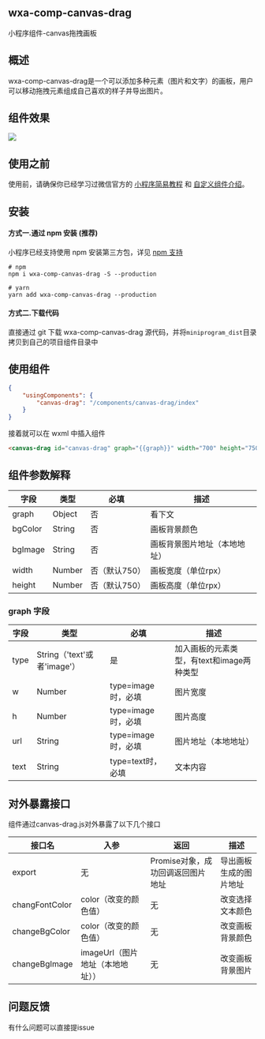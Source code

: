 ## wxa-comp-canvas-drag

小程序组件-canvas拖拽画板

## 概述

wxa-comp-canvas-drag是一个可以添加多种元素（图片和文字）的画板，用户可以移动拖拽元素组成自己喜欢的样子并导出图片。

## 组件效果

![](/Users/simon/project/wx-comp-canvas-drag/demo.gif)

## 使用之前

使用前，请确保你已经学习过微信官方的 [小程序简易教程](https://mp.weixin.qq.com/debug/wxadoc/dev/) 和 [自定义组件介绍](https://developers.weixin.qq.com/miniprogram/dev/framework/custom-component/)。

## 安装

#### 方式一.通过 npm 安装 (推荐)

小程序已经支持使用 npm 安装第三方包，详见 [npm 支持](https://developers.weixin.qq.com/miniprogram/dev/devtools/npm.html?search-key=npm)

```shell
# npm
npm i wxa-comp-canvas-drag -S --production

# yarn
yarn add wxa-comp-canvas-drag --production
```

#### 方式二.下载代码

直接通过 git 下载 wxa-comp-canvas-drag 源代码，并将`miniprogram_dist`目录拷贝到自己的项目组件目录中

## 使用组件

```json
{
    "usingComponents": {
        "canvas-drag": "/components/canvas-drag/index"
    }
}
```

接着就可以在 wxml 中插入组件

```html
<canvas-drag id="canvas-drag" graph="{{graph}}" width="700" height="750"></canvas-drag>
```

## 组件参数解释

| 字段    | 类型   | 必填          | 描述                         |
| ------- | ------ | ------------- | ---------------------------- |
| graph   | Object | 否            | 看下文                       |
| bgColor | String | 否            | 画板背景颜色                 |
| bgImage | String | 否            | 画板背景图片地址（本地地址） |
| width   | Number | 否（默认750） | 画板宽度（单位rpx）          |
| height  | Number | 否（默认750） | 画板高度（单位rpx）          |

### graph 字段

| 字段 | 类型                        | 必填               | 描述                                      |
| ---- | --------------------------- | ------------------ | ----------------------------------------- |
| type | String（'text'或者'image'） | 是                 | 加入画板的元素类型，有text和image两种类型 |
| w    | Number                      | type=image时，必填 | 图片宽度                                  |
| h    | Number                      | type=image时，必填 | 图片高度                                  |
| url  | String                      | type=image时，必填 | 图片地址（本地地址）                      |
| text | String                      | type=text时，必填  | 文本内容                                  |

## 对外暴露接口

组件通过canvas-drag.js对外暴露了以下几个接口

| 接口名         | 入参                             | 返回                              | 描述                   |
| -------------- | -------------------------------- | --------------------------------- | ---------------------- |
| export         | 无                               | Promise对象，成功回调返回图片地址 | 导出画板生成的图片地址 |
| changFontColor | color（改变的颜色值）            | 无                                | 改变选择文本颜色       |
| changeBgColor  | color（改变的颜色值）            | 无                                | 改变画板背景颜色       |
| changeBgImage  | imageUrl（图片地址（本地地址）） | 无                                | 改变画板背景图片       |

## 问题反馈

有什么问题可以直接提issue